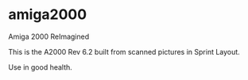# amiga2000
Amiga 2000 ReImagined

This is the A2000 Rev 6.2 built from scanned pictures in Sprint Layout. 

Use in good health.
